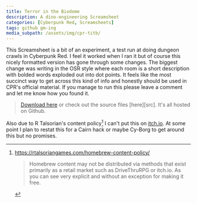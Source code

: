 ```yaml
---
title: Terror in the Biodome
description: A dino-engineering Screamsheet
categories: [Cyberpunk Red, Screamsheets]
tags: github gm-ing
media_subpath: /assets/img/cpr-titb/
---
```


This Screamsheet is a bit of an experiment, a test run at doing dungeon crawls in Cyberpunk Red. I feel it worked when I ran it but of course this nicely formatted version has gone through some changes. The biggest change was writing in the OSR style where each room is a short description with bolded words exploded out into dot points. It feels like the most succinct way to get across this kind of info and honestly should be used in CPR's official material. If you manage to run this please leave a comment and let me know how you found it.

> [Download here][dl] or check out the source files [here][src]. It's all hosted on Github.

Also due to R Talsorian's content policy[^rt-policy] I can't put this on [itch.io](https://itch.io). At some point I plan to restat this for a Cairn hack or maybe Cy-Borg to get around this but no promises.

[^rt-policy]: <https://rtalsoriangames.com/homebrew-content-policy/>
    > Homebrew content may not be distributed via methods that exist primarily as a retail market such as DriveThruRPG or itch.io.
    As you can see very explicit and without an exception for making it free.

[dl]: 
[source]: 